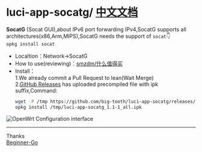 # luci-app-socatg/ [中文文档](./README-Chinese.md)  

**SocatG** (Socat GUI),about IPv6 port forwarding IPv4,SocatG supports all architectures(x86,Arm,MIPS),SocatG needs the support of `socat`👇  
```opkg install socat```
- Localtion：Network->SocatG  
- How to use(reviewing)：[smzdm/什么值得买](https://post.smzdm.com/detail_preview/anxr0w00/)  
- Install：  
1.We already commit a Pull Request to lean(Wait Merge)  
2.[GitHub Releases](https://github.com/big-tooth/luci-app-socatg/releases) has uploaded precompiled file with ipk suffix,Command:  
    ```bash
    wget -P /tmp https://github.com/big-tooth/luci-app-socatg/releases/download/v1.1/luci-app-socatg_1.1-1_all.ipk
    opkg install /tmp/luci-app-socatg_1.1-1_all.ipk
    ```  
![OpenWrt Configuration interface](./doc/openwrt)

***  
Thanks  
[Beginner-Go](https://github.com/Beginner-Go)
